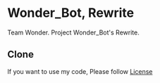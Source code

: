 # Wonder_Bot, Rewrite
Team Wonder.  Project Wonder_Bot's Rewrite.

## Clone
If you want to use my code, Please follow [License](LICENSE)